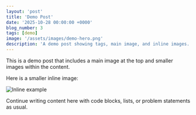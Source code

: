 ```yaml
---
layout: 'post'
title: 'Demo Post'
date: '2025-10-28 00:00:00 +0000'
blog_number: 3
tags: [demo]
image: '/assets/images/demo-hero.png'
description: 'A demo post showing tags, main image, and inline images.'
---
```

This is a demo post that includes a main image at the top and smaller images within the content.

Here is a smaller inline image:

![Inline example](/assets/images/demo-inline.png)

Continue writing content here with code blocks, lists, or problem statements as usual.
